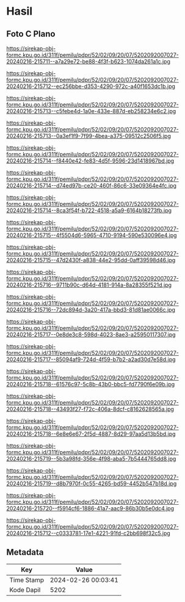 # Hasil

## Foto C Plano

https://sirekap-obj-formc.kpu.go.id/311f/pemilu/pdpr/52/02/09/20/07/5202092007027-20240216-215711--a7a29e72-be88-4f3f-b623-1074da261a1c.jpg

https://sirekap-obj-formc.kpu.go.id/311f/pemilu/pdpr/52/02/09/20/07/5202092007027-20240216-215712--ec256bbe-d353-4290-972c-a40f1653dc1b.jpg

https://sirekap-obj-formc.kpu.go.id/311f/pemilu/pdpr/52/02/09/20/07/5202092007027-20240216-215713--c5febe4d-1a0e-433e-887d-eb258234e6c2.jpg

https://sirekap-obj-formc.kpu.go.id/311f/pemilu/pdpr/52/02/09/20/07/5202092007027-20240216-215713--0a3ef1f9-7f99-4bea-a375-09512c2506f5.jpg

https://sirekap-obj-formc.kpu.go.id/311f/pemilu/pdpr/52/02/09/20/07/5202092007027-20240216-215714--f8440e42-fe83-4d5f-9596-23d1418967bd.jpg

https://sirekap-obj-formc.kpu.go.id/311f/pemilu/pdpr/52/02/09/20/07/5202092007027-20240216-215714--d74ed97b-ce20-460f-86c6-33e09364e4fc.jpg

https://sirekap-obj-formc.kpu.go.id/311f/pemilu/pdpr/52/02/09/20/07/5202092007027-20240216-215714--8ca3f54f-b722-4518-a5a9-6164b18273fb.jpg

https://sirekap-obj-formc.kpu.go.id/311f/pemilu/pdpr/52/02/09/20/07/5202092007027-20240216-215715--4f5504d6-5965-4710-9194-590e530096e4.jpg

https://sirekap-obj-formc.kpu.go.id/311f/pemilu/pdpr/52/02/09/20/07/5202092007027-20240216-215715--47d2430f-a838-44e2-95dd-0aff39598d46.jpg

https://sirekap-obj-formc.kpu.go.id/311f/pemilu/pdpr/52/02/09/20/07/5202092007027-20240216-215716--9711b90c-d64d-4181-914a-8a28355f521d.jpg

https://sirekap-obj-formc.kpu.go.id/311f/pemilu/pdpr/52/02/09/20/07/5202092007027-20240216-215716--72dc894d-3a20-417a-bbd3-81d81ae0066c.jpg

https://sirekap-obj-formc.kpu.go.id/311f/pemilu/pdpr/52/02/09/20/07/5202092007027-20240216-215717--0e8de3c8-598d-4023-8ae3-a25950117307.jpg

https://sirekap-obj-formc.kpu.go.id/311f/pemilu/pdpr/52/02/09/20/07/5202092007027-20240216-215717--85094af9-724d-4f59-b7b2-a2ad30d7e58d.jpg

https://sirekap-obj-formc.kpu.go.id/311f/pemilu/pdpr/52/02/09/20/07/5202092007027-20240216-215718--61576c97-5c8b-43b0-bbc5-fd7790f6e09b.jpg

https://sirekap-obj-formc.kpu.go.id/311f/pemilu/pdpr/52/02/09/20/07/5202092007027-20240216-215718--43493f27-f72c-406a-8dcf-c8162628565a.jpg

https://sirekap-obj-formc.kpu.go.id/311f/pemilu/pdpr/52/02/09/20/07/5202092007027-20240216-215718--6e8e6e67-2f5d-4887-8d29-97aa5d13b5bd.jpg

https://sirekap-obj-formc.kpu.go.id/311f/pemilu/pdpr/52/02/09/20/07/5202092007027-20240216-215719--5b3a98fd-356e-4f98-aba5-7b5444765dd8.jpg

https://sirekap-obj-formc.kpu.go.id/311f/pemilu/pdpr/52/02/09/20/07/5202092007027-20240216-215719--d8b7970f-0c55-4265-bd59-4452b547b18d.jpg

https://sirekap-obj-formc.kpu.go.id/311f/pemilu/pdpr/52/02/09/20/07/5202092007027-20240216-215720--f5914cf6-1886-41a7-aac9-86b30b5e0dc4.jpg

https://sirekap-obj-formc.kpu.go.id/311f/pemilu/pdpr/52/02/09/20/07/5202092007027-20240216-215712--c0333781-17e1-4221-91fd-c2bb698f32c5.jpg


## Metadata

| Key        | Value               |
| ---------- | ------------------- |
| Time Stamp | 2024-02-26 00:03:41 |
| Kode Dapil | 5202                |



